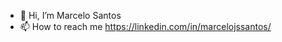 - 👋 Hi, I’m Marcelo Santos
- 📫 How to reach me https://linkedin.com/in/marcelojssantos/
<!---- 💞️ I’m looking to collaborate on ...--->

<!---
MarceloJSSantos/MarceloJSSantos is a ✨ special ✨ repository because its `README.md` (this file) appears on your GitHub profile.
You can click the Preview link to take a look at your changes.
--->
